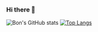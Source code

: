 ### Hi there 👋

![Bon's GitHub stats](https://github-readme-stats.vercel.app/api?username=pewriebontal&show_icons=true&theme=radical)
[![Top Langs](https://github-readme-stats.vercel.app/api/top-langs/?username=pewriebontal)](https://github.com/anuraghazra/github-readme-stats)

<!--
**pewriebontal/pewriebontal** is a ✨ _special_ ✨ repository because its `README.md` (this file) appears on your GitHub profile.

Here are some ideas to get you started:

- 🔭 I’m currently working on ...
- 🌱 I’m currently learning ...
- 👯 I’m looking to collaborate on ...
- 🤔 I’m looking for help with ...
- 💬 Ask me about ...
- 📫 How to reach me: ...
- 😄 Pronouns: ...
- ⚡ Fun fact: ...
-->
